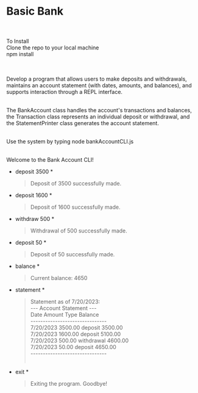 # Basic Bank

<br><br>
To Install<br>
Clone the repo to your local machine<br>
npm install<br>

<br><br>
Develop a program that allows users to make deposits and withdrawals, maintains an account statement (with dates, amounts, and balances), and supports interaction through a REPL interface.<br><br>

The BankAccount class handles the account's transactions and balances, the Transaction class represents an individual deposit or withdrawal, and the StatementPrinter class generates the account statement.<br><br>

Use the system by typing node bankAccountCLI.js <br>
<br>

Welcome to the Bank Account CLI!<br>

- deposit 3500 \*<br>
  > Deposit of 3500 successfully made.<br>
- deposit 1600 \*<br>
  > Deposit of 1600 successfully made.<br>
- withdraw 500 \*<br>
  > Withdrawal of 500 successfully made.<br>
- deposit 50 \* <br>
  > Deposit of 50 successfully made.<br>
- balance \* <br>
  > Current balance: 4650<br>
- statement \*<br>
  > Statement as of 7/20/2023:<br>
  > --- Account Statement ---<br>
  > Date Amount Type Balance<br>
  > -------------------------------<br>
  > 7/20/2023 3500.00 deposit 3500.00<br>
  > 7/20/2023 1600.00 deposit 5100.00<br>
  > 7/20/2023 500.00 withdrawal 4600.00<br>
  > 7/20/2023 50.00 deposit 4650.00<br>
  > -------------------------------<br><br>
- exit \*<br>
  > Exiting the program. Goodbye!<br>
